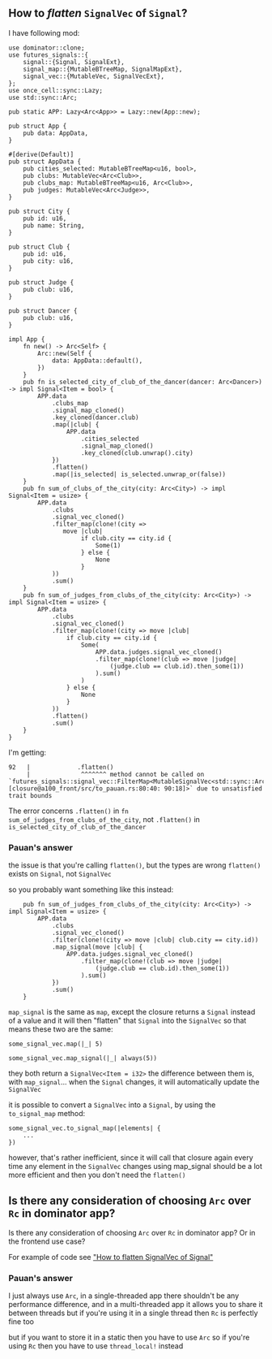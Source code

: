 ## How to *flatten* `SignalVec` of `Signal`?

I have following mod:
```
use dominator::clone;
use futures_signals::{
    signal::{Signal, SignalExt},
    signal_map::{MutableBTreeMap, SignalMapExt},
    signal_vec::{MutableVec, SignalVecExt},
};
use once_cell::sync::Lazy;
use std::sync::Arc;

pub static APP: Lazy<Arc<App>> = Lazy::new(App::new);

pub struct App {
    pub data: AppData,
}

#[derive(Default)]
pub struct AppData {
    pub cities_selected: MutableBTreeMap<u16, bool>,
    pub clubs: MutableVec<Arc<Club>>,
    pub clubs_map: MutableBTreeMap<u16, Arc<Club>>,
    pub judges: MutableVec<Arc<Judge>>,
}

pub struct City {
    pub id: u16,
    pub name: String,
}

pub struct Club {
    pub id: u16,
    pub city: u16,
}

pub struct Judge {
    pub club: u16,
}

pub struct Dancer {
    pub club: u16,
}

impl App {
    fn new() -> Arc<Self> {
        Arc::new(Self {
            data: AppData::default(),
        })
    }
    pub fn is_selected_city_of_club_of_the_dancer(dancer: Arc<Dancer>) -> impl Signal<Item = bool> {
        APP.data
            .clubs_map
            .signal_map_cloned()
            .key_cloned(dancer.club)
            .map(|club| {
                APP.data
                    .cities_selected
                    .signal_map_cloned()
                    .key_cloned(club.unwrap().city)
            })
            .flatten()
            .map(|is_selected| is_selected.unwrap_or(false))
    }
    pub fn sum_of_clubs_of_the_city(city: Arc<City>) -> impl Signal<Item = usize> {
        APP.data
            .clubs
            .signal_vec_cloned()
            .filter_map(clone!(city =>
               move |club|
                    if club.city == city.id {
                        Some(1)
                    } else {
                        None
                    }
            ))
            .sum()
    }
    pub fn sum_of_judges_from_clubs_of_the_city(city: Arc<City>) -> impl Signal<Item = usize> {
        APP.data
            .clubs
            .signal_vec_cloned()
            .filter_map(clone!(city => move |club|
                if club.city == city.id {
                    Some(
                        APP.data.judges.signal_vec_cloned()
                        .filter_map(clone!(club => move |judge|
                            (judge.club == club.id).then_some(1))
                        ).sum()
                    )
                } else {
                    None
                }
            ))
            .flatten()
            .sum()
    }
}
```
I'm getting:
```
92   |             .flatten()
     |              ^^^^^^^ method cannot be called on `futures_signals::signal_vec::FilterMap<MutableSignalVec<std::sync::Arc<to_pauan::Club>>, [closure@a100_front/src/to_pauan.rs:80:40: 90:18]>` due to unsatisfied trait bounds
```

The error concerns `.flatten()` in `fn sum_of_judges_from_clubs_of_the_city`, not `.flatten()` in `is_selected_city_of_club_of_the_dancer`

### Pauan's answer

the issue is that you're calling `flatten()`, but the types are wrong
`flatten()` exists on `Signal`, not `SignalVec`

so you probably want something like this instead:
```
    pub fn sum_of_judges_from_clubs_of_the_city(city: Arc<City>) -> impl Signal<Item = usize> {
        APP.data
            .clubs
            .signal_vec_cloned()
            .filter(clone!(city => move |club| club.city == city.id))
            .map_signal(move |club| {
                APP.data.judges.signal_vec_cloned()
                    .filter_map(clone!(club => move |judge|
                        (judge.club == club.id).then_some(1))
                    ).sum()
            })
            .sum()
    }
```

`map_signal` is the same as `map`, except the closure returns a `Signal` instead of a value
and it will then "flatten" that `Signal` into the `SignalVec`
so that means these two are the same:

```
some_signal_vec.map(|_| 5)

some_signal_vec.map_signal(|_| always(5))
```
 
they both return a `SignalVec<Item = i32>`
the difference between them is, with `map_signal`... when the `Signal` changes, it will automatically update the `SignalVec`

it is possible to convert a `SignalVec` into a `Signal`, by using the `to_signal_map` method:
```
some_signal_vec.to_signal_map(|elements| {
    ...
})
```
however, that's rather inefficient, since it will call that closure again every time any element in the `SignalVec` changes
using map_signal should be a lot more efficient
and then you don't need the `flatten()`


## Is there any consideration of choosing `Arc` over `Rc` in dominator app?

Is there any consideration of choosing `Arc` over `Rc` in dominator app? Or in the frontend use case?

For example of code see ["How to flatten SignalVec of Signal"](#how-to-flatten-signalvec-of-signal)

### Pauan's answer

I just always use `Arc`, in a single-threaded app there shouldn't be any performance difference, and in a multi-threaded app it allows you to share it between threads
but if you're using it in a single thread then `Rc` is perfectly fine too

but if you want to store it in a static then you have to use `Arc`
so if you're using `Rc` then you have to use `thread_local!` instead

